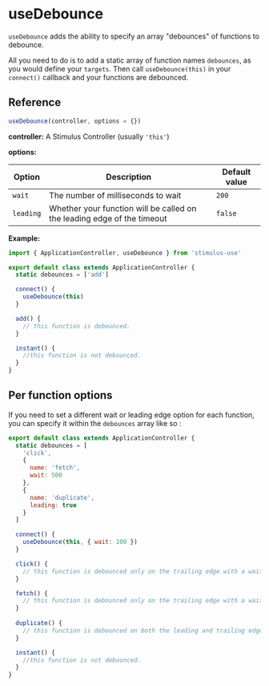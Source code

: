 # useDebounce

`useDebounce` adds the ability to specify an array "debounces" of functions to debounce.

All you need to do is to add a static array of function names `debounces`, as you would define your `targets`. Then call `useDebounce(this)` in your `connect()` callback and your functions are debounced.

## Reference

```javascript
useDebounce(controller, options = {})
```

**controller:** A Stimulus Controller (usually `'this'`)

**options:**

| Option    | Description                                                             | Default value |
|-----------|-------------------------------------------------------------------------|---------------|
| `wait`    | The number of milliseconds to wait                                      | `200`         |
| `leading` | Whether your function will be called on the leading edge of the timeout | `false`       |

**Example:**

```js
import { ApplicationController, useDebounce } from 'stimulus-use'

export default class extends ApplicationController {
  static debounces = ['add']

  connect() {
    useDebounce(this)
  }

  add() {
    // this function is debounced.
  }

  instant() {
    //this function is not debounced.
  }
}
```

## Per function options

If you need to set a different wait or leading edge option for each function, you can specify it within the `debounces` array like so :

```js
export default class extends ApplicationController {
  static debounces = [
    'click',
    {
      name: 'fetch',
      wait: 500
    },
    {
      name: 'duplicate',
      leading: true
    }
  ]

  connect() {
    useDebounce(this, { wait: 100 })
  }

  click() {
    // this function is debounced only on the trailing edge with a wait time of 100ms.
  }

  fetch() {
    // this function is debounced only on the trailing edge with a wait time of 500ms.
  }
  
  duplicate() {
    // this function is debounced on both the leading and trailing edges with a wait time of 500ms.
  }

  instant() {
    //this function is not debounced.
  }
}
```
